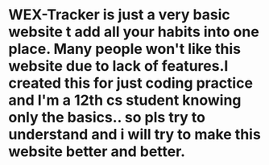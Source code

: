 # WEX-Tracker is just a very basic website t add all your habits into one place. Many people won't like this website due to lack of features.I created this for just coding practice and I'm a 12th cs student knowing only the basics.. so pls try to understand and i will try to make this website better and better.
